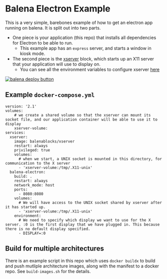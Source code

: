 # Balena Electron Example

This is a very simple, barebones example of how to get an electron app running on balena. It is split out into two parts.

- One piece is your application (this repo) that installs all dependencies for Electron to be able to run.
  - This example app has an `express` server, and starts a window in kiosk mode.
- The second piece is the [xserver](https://github.com/balenablocks/xserver) block, which starts up an X11 server that your application will use to display on.
  - You can see all the environment variables to configure xserver [here](https://github.com/balenablocks/xserver#environment-variables)

[![balena deploy button](https://www.balena.io/deploy.svg)](https://dashboard.balena-cloud.com/deploy?repoUrl=https://github.com/balena-io-examples/balena-electron)

## Example `docker-compose.yml`

```
version: '2.1'
volumes:
    # we create a shared volume so that the xserver can mount its socket file, and our application container will be able to use it to display
    xserver-volume:
services:
  xserver:
    image: balenablocks/xserver
    restart: always
    privileged: true
    volumes:
      # when we start, a UNIX socket is mounted in this directory, for communication to the X server
      - 'xserver-volume:/tmp/.X11-unix'
  balena-electron:
    build: .
    restart: always
    network_mode: host
    ports:
      - 8080:8080
    volumes:
      # We will have access to the UNIX socket shared by xserver after it has started up.
      - 'xserver-volume:/tmp/.X11-unix'
    environment:
      # We need to specify which display we want to use for the X server. :0 is the first display that we have plugged in. This because there is no default display specified.
      - DISPLAY=:0
```

## Build for multiple architectures

There is an example script in this repo which uses `docker buildx` to build and push mutliple architecture images, along with the manifest to a docker repo. See `build-images.sh` for the details.
